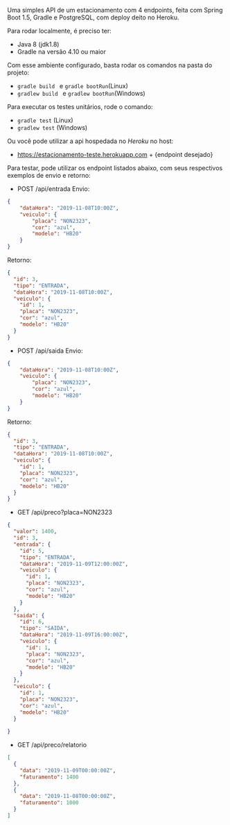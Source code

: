 Uma simples API de um estacionamento com 4 endpoints, feita com Spring Boot 1.5, Gradle e PostgreSQL, com deploy deito no Heroku.

Para rodar localmente, é preciso ter:
- Java 8 (jdk1.8)
- Gradle na versão 4.10 ou maior

Com esse ambiente configurado, basta rodar os comandos na pasta do projeto:
- ```gradle build ``` e ```gradle bootRun```(Linux)
- ```gradlew build ``` e ```gradlew bootRun```(Windows)

Para executar os testes unitários, rode o comando:
- ```gradle test``` (Linux)
- ```gradlew test``` (Windows)

Ou você pode utilizar a api hospedada no *Heroku* no host:
- https://estacionamento-teste.herokuapp.com + {endpoint desejado}

Para testar, pode utilizar os endpoint listados abaixo, com seus respectivos exemplos de envio e retorno:

- POST
/api/entrada
Envio:
```json
{
	"dataHora": "2019-11-08T10:00Z",
	"veiculo": {
		"placa": "NON2323",
		"cor": "azul",
		"modelo": "HB20"
	}
}
```

Retorno:
```json
{
  "id": 3,
  "tipo": "ENTRADA",
  "dataHora": "2019-11-08T10:00Z",
  "veiculo": {
    "id": 1,
    "placa": "NON2323",
    "cor": "azul",
    "modelo": "HB20"
  }
}
```

- POST
/api/saida
Envio:
```json
{
	"dataHora": "2019-11-08T10:00Z",
	"veiculo": {
		"placa": "NON2323",
		"cor": "azul",
		"modelo": "HB20"
	}
}
```

Retorno:
```json
{
  "id": 3,
  "tipo": "ENTRADA",
  "dataHora": "2019-11-08T10:00Z",
  "veiculo": {
    "id": 1,
    "placa": "NON2323",
    "cor": "azul",
    "modelo": "HB20"
  }
}
```

- GET
/api/preco?placa=NON2323
```json
{
  "valor": 1400,
  "id": 3,
  "entrada": {
    "id": 5,
    "tipo": "ENTRADA",
    "dataHora": "2019-11-09T12:00:00Z",
    "veiculo": {
      "id": 1,
      "placa": "NON2323",
      "cor": "azul",
      "modelo": "HB20"
    }
  },
  "saida": {
    "id": 6,
    "tipo": "SAIDA",
    "dataHora": "2019-11-09T16:00:00Z",
    "veiculo": {
      "id": 1,
      "placa": "NON2323",
      "cor": "azul",
      "modelo": "HB20"
    }
  },
  "veiculo": {
    "id": 1,
    "placa": "NON2323",
    "cor": "azul",
    "modelo": "HB20"
  }
  
}
```

- GET
/api/preco/relatorio
```json
[
  {
    "data": "2019-11-09T00:00:00Z",
    "faturamento": 1400
  },
  {
    "data": "2019-11-08T00:00:00Z",
    "faturamento": 1000
  }
]
```
